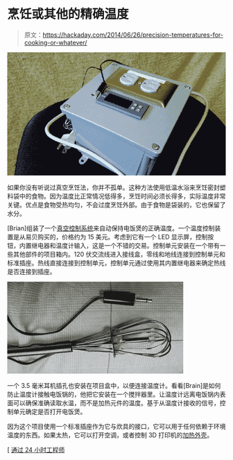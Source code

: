 # 烹饪或其他的精确温度

> 原文：<https://hackaday.com/2014/06/26/precision-temperatures-for-cooking-or-whatever/>

![sous-vide temp controller](img/ef91acbdaf69da5978547febe608a17d.png)

如果你没有听说过真空烹饪法，你并不孤单。这种方法使用低温水浴来烹饪密封塑料袋中的食物。因为温度比正常情况低得多，烹饪时间必须长得多，实际温度非常关键。优点是食物受热均匀，不会过度烹饪外部。由于食物是袋装的，它也保留了水分。

[Brian]组装了一个[真空控制系统](http://www.instructables.com/id/Sous-Vide-Oven-Controller/?ALLSTEPS)来自动保持电饭煲的正确温度。一个温度控制装置是从易贝购买的，价格约为 15 美元。考虑到它有一个 LED 显示屏，控制按钮，内置继电器和温度计输入，这是一个不错的交易。控制单元安装在一个带有一些其他部件的项目箱内。120 伏交流线进入接线盒，零线和地线连接到控制单元和标准插座。热线直接连接到控制单元，控制单元通过使用其内置继电器来确定热线是否连接到插座。

![sous-vide temp controller](img/ca162d26ebd593ca28c438f5bed2fcf5.png)

一个 3.5 毫米耳机插孔也安装在项目盒中，以便连接温度计。看看[Brain]是如何防止温度计接触电饭锅的，他把它安装在一个搅拌器里。让温度计远离电饭锅内表面可以确保准确读取水温，而不是加热元件的温度。基于从温度计接收的信号，控制单元确定是否打开电饭煲。

因为这个项目使用一个标准插座作为它与炊具的接口，它可以用于任何依赖于环境温度的东西。如果太热，它可以打开空调，或者控制 3D 打印机的[加热外壳](http://hackaday.com/2014/03/19/heated-build-chambers-dont-have-to-be-that-complex/)。

[ [通过 24 小时工程师](http://24hourengineer.blogspot.com/2014/06/2014-06-24-tu-sous-vide-oven.html)